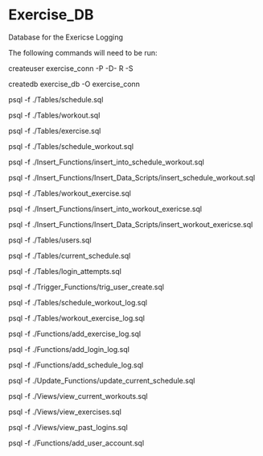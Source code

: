 # Exercise_DB
Database for the Exericse Logging

The following commands will need to be run:

createuser exercise_conn -P -D- R -S

createdb exercise_db -O exercise_conn

psql -f ./Tables/schedule.sql

psql -f ./Tables/workout.sql

psql -f ./Tables/exercise.sql

psql -f ./Tables/schedule_workout.sql

psql -f ./Insert_Functions/insert_into_schedule_workout.sql

psql -f ./Insert_Functions/Insert_Data_Scripts/insert_schedule_workout.sql

psql -f ./Tables/workout_exercise.sql

psql -f ./Insert_Functions/insert_into_workout_exericse.sql

psql -f ./Insert_Functions/Insert_Data_Scripts/insert_workout_exericse.sql

psql -f ./Tables/users.sql

psql -f ./Tables/current_schedule.sql

psql -f ./Tables/login_attempts.sql

psql -f ./Trigger_Functions/trig_user_create.sql

psql -f ./Tables/schedule_workout_log.sql

psql -f ./Tables/workout_exercise_log.sql

psql -f ./Functions/add_exercise_log.sql

psql -f ./Functions/add_login_log.sql

psql -f ./Functions/add_schedule_log.sql

psql -f ./Update_Functions/update_current_schedule.sql

psql -f ./Views/view_current_workouts.sql

psql -f ./Views/view_exercises.sql

psql -f ./Views/view_past_logins.sql

psql -f ./Functions/add_user_account.sql